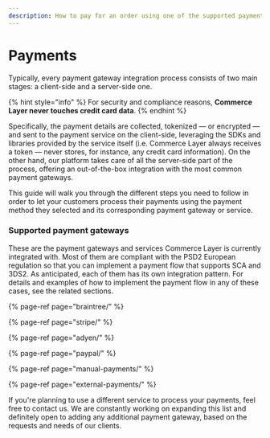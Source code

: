 ```yaml
---
description: How to pay for an order using one of the supported payment gateways
---
```


# Payments

Typically, every payment gateway integration process consists of two main stages: a client-side and a server-side one. 

{% hint style="info" %}
For security and compliance reasons, **Commerce Layer never touches credit card data**.
{% endhint %}

Specifically, the payment details are collected, tokenized — or encrypted — and sent to the payment service on the client-side, leveraging the SDKs and libraries provided by the service itself \(i.e. Commerce Layer always receives a token — never stores, for instance, any credit card information\). On the other hand, our platform takes care of all the server-side part of the process, offering an out-of-the-box integration with the most common payment gateways.

This guide will walk you through the different steps you need to follow in order to let your customers process their payments using the payment method they selected and its corresponding payment gateway or service.

### Supported payment gateways

These are the payment gateways and services Commerce Layer is currently integrated with. Most of them are compliant with the PSD2 European regulation so that you can implement a payment flow that supports SCA and 3DS2. As anticipated, each of them has its own integration pattern. For details and examples of how to implement the payment flow in any of these cases, see the related sections.

{% page-ref page="braintree/" %}

{% page-ref page="stripe/" %}

{% page-ref page="adyen/" %}

{% page-ref page="paypal/" %}

{% page-ref page="manual-payments/" %}

{% page-ref page="external-payments/" %}

If you're planning to use a different service to process your payments, feel free to contact us. We are constantly working on expanding this list and definitely open to adding any additional payment gateway, based on the requests and needs of our clients.

